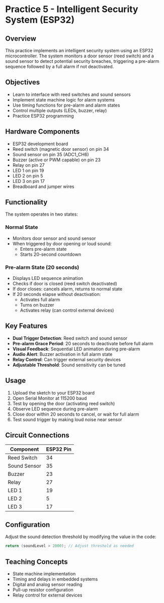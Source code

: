 # Practice 5 - Intelligent Security System (ESP32)

## Overview

This practice implements an intelligent security system using an ESP32 microcontroller. The system monitors a door sensor (reed switch) and a sound sensor to detect potential security breaches, triggering a pre-alarm sequence followed by a full alarm if not deactivated.

## Objectives

- Learn to interface with reed switches and sound sensors
- Implement state machine logic for alarm systems
- Use timing functions for pre-alarm and alarm states
- Control multiple outputs (LEDs, buzzer, relay)
- Practice ESP32 programming

## Hardware Components

- ESP32 development board
- Reed switch (magnetic door sensor) on pin 34
- Sound sensor on pin 35 (ADC1_CH6)
- Buzzer (active or PWM capable) on pin 23
- Relay on pin 27
- LED 1 on pin 19
- LED 2 on pin 5
- LED 3 on pin 17
- Breadboard and jumper wires

## Functionality

The system operates in two states:

### Normal State
- Monitors door sensor and sound sensor
- When triggered by door opening or loud sound:
  - Enters pre-alarm state
  - Starts 20-second countdown

### Pre-alarm State (20 seconds)
- Displays LED sequence animation
- Checks if door is closed (reed switch deactivated)
- If door closes: cancels alarm, returns to normal state
- If 20 seconds elapse without deactivation:
  - Activates full alarm
  - Turns on buzzer
  - Activates relay (can control external devices)

## Key Features

- **Dual Trigger Detection**: Reed switch and sound sensor
- **Pre-alarm Grace Period**: 20 seconds to deactivate before full alarm
- **Visual Feedback**: Sequential LED animation during pre-alarm
- **Audio Alert**: Buzzer activation in full alarm state
- **Relay Control**: Can trigger external security devices
- **Adjustable Threshold**: Sound sensitivity can be tuned

## Usage

1. Upload the sketch to your ESP32 board
2. Open Serial Monitor at 115200 baud
3. Test by opening the door (activating reed switch)
4. Observe LED sequence during pre-alarm
5. Close door within 20 seconds to cancel, or wait for full alarm
6. Test sound trigger by making loud noise near sensor

## Circuit Connections

| Component     | ESP32 Pin |
|--------------|-----------|
| Reed Switch  | 34        |
| Sound Sensor | 35        |
| Buzzer       | 23        |
| Relay        | 27        |
| LED 1        | 19        |
| LED 2        | 5         |
| LED 3        | 17        |

## Configuration

Adjust the sound detection threshold by modifying the value in the code:

```cpp
return (soundLevel > 2000); // Adjust threshold as needed
```

## Teaching Concepts

- State machine implementation
- Timing and delays in embedded systems
- Digital and analog sensor reading
- Pull-up resistor configuration
- Relay control for external devices
